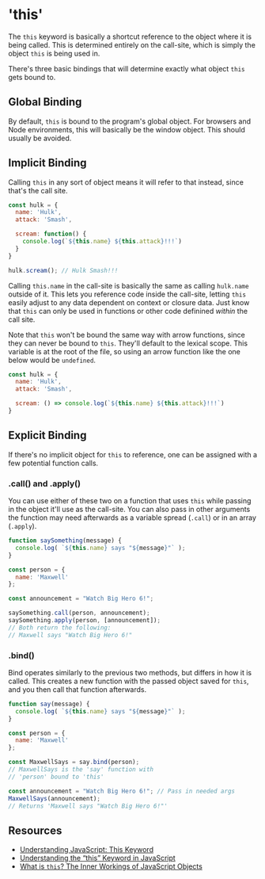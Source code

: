# 'this'

The `this` keyword is basically a shortcut reference to the object where it is being called. This is determined entirely on the call-site, which is simply the object `this` is being used in.

There's three basic bindings that will determine exactly what object `this` gets bound to.

## Global Binding

By default, `this` is bound to the program's global object. For browsers and Node environments, this will basically be the window object. This should usually be avoided.

## Implicit Binding

Calling `this` in any sort of object means it will refer to that instead, since that's the call site.

```javascript
const hulk = {
  name: 'Hulk',
  attack: 'Smash',

  scream: function() {
    console.log(`${this.name} ${this.attack}!!!`)
  }
}

hulk.scream(); // Hulk Smash!!!
```

Calling `this.name` in the call-site is basically the same as calling `hulk.name` outside of it. This lets you reference code inside the call-site, letting `this` easily adjust to any data dependent on context or closure data. Just know that `this` can only be used in functions or other code definined _within_ the call site.

Note that `this` won't be bound the same way with arrow functions, since they can never be bound to `this`. They'll default to the lexical scope. This variable is at the root of the file, so using an arrow function like the one below would be `undefined`.

```javascript
const hulk = {
  name: 'Hulk',
  attack: 'Smash',

  scream: () => console.log(`${this.name} ${this.attack}!!!`)
}
```

## Explicit Binding

If there's no implicit object for `this` to reference, one can be assigned with a few potential function calls.

### .call() and .apply()

You can use either of these two on a function that uses `this` while passing in the object it'll use as the call-site. You can also pass in other arguments the function may need afterwards as a variable spread (`.call`) or in an array (`.apply`).

```javascript
function saySomething(message) {
  console.log( `${this.name} says "${message}"` );
}

const person = {
  name: 'Maxwell'
};

const announcement = "Watch Big Hero 6!";

saySomething.call(person, announcement);
saySomething.apply(person, [announcement]);
// Both return the following:
// Maxwell says "Watch Big Hero 6!"
```

### .bind()

Bind operates similarly to the previous two methods, but differs in how it is called. This creates a new function with the passed object saved for `this`, and you then call that function afterwards.

```javascript
function say(message) {
  console.log( `${this.name} says "${message}"` );
}

const person = {
  name: 'Maxwell'
};

const MaxwellSays = say.bind(person);
// MaxwellSays is the 'say' function with
// 'person' bound to 'this'

const announcement = "Watch Big Hero 6!"; // Pass in needed args
MaxwellSays(announcement);
// Returns 'Maxwell says "Watch Big Hero 6!"'
```

## Resources

* [Understanding JavaScript: This Keyword](https://hackernoon.com/understanding-javascript-the-this-keyword-4de325d77f68)
* [Understanding the “this” Keyword in JavaScript](https://medium.com/quick-code/understanding-the-this-keyword-in-javascript-cb76d4c7c5e8)
* [What is `this`? The Inner Workings of JavaScript Objects](https://medium.com/javascript-scene/what-is-this-the-inner-workings-of-javascript-objects-d397bfa0708a?pix=9_0_0)
